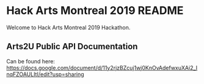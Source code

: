 # Hack Arts Montreal 2019 README

Welcome to Hack Arts Montreal 2019 Hackathon.

## Arts2U Public API Documentation

Can be found here: https://docs.google.com/document/d/11y2rjzBZcuj1wj0KnOvAdefwxuXAi2_InqFZOAULItI/edit?usp=sharing
